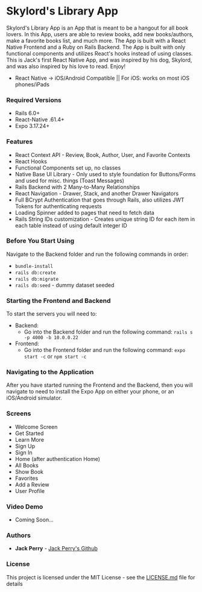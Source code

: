 
# Skylord's Library App
 
Skylord's Library App is an App that is meant to be a hangout for all book lovers. In this App, users are able to review books, add new books/authors, make a favorite books list, and much more. The App is built with a React Native Frontend and a Ruby on Rails Backend. The App is built with only functional components and utilizes React's hooks instead of using classes. This is Jack's first React Native App, and was inspired by his dog, Skylord, and was also inspired by his love to read. Enjoy! 
- React Native -> iOS/Android Compatible || For iOS: works on most iOS phones/iPads

### Required Versions

- Rails 6.0+
- React-Native .61.4+
- Expo 3.17.24+

### Features
- React Context API - Review, Book, Author, User, and Favorite Contexts
- React Hooks
- Functional Components set up, no classes
- Native Base UI Library - Only used to style foundation for Buttons/Forms and used for misc. things (Toast Messages)
- Rails Backend with 2 Many-to-Many Relationships
- React Navigation - Drawer, Stack, and another Drawer Navigators
- Full BCrypt Authentication that goes through Rails, also utilizes JWT Tokens for authenticating requests
- Loading Spinner added to pages that need to fetch data
- Rails String IDs customization - Creates unique string ID for each item in each table instead of using default integer ID

### Before You Start Using

Navigate to the Backend folder and run the following commands in order:<br />
- `bundle-install`
- `rails db:create`
- `rails db:migrate`
- `rails db:seed` - dummy dataset seeded

### Starting the Frontend and Backend

To start the servers you will need to:<br />
- Backend:
    - Go into the Backend folder and run the following command: `rails s -p 4000 -b 10.0.0.22`<br />
- Frontend:
    - Go into the Frontend folder and run the following command: `expo start -c` or `npm start -c`

### Navigating to the Application

After you have started running the Frontend and the Backend, then you will navigate to need to install  the Expo App on either your phone, or an iOS/Android simulator.

### Screens

- Welcome Screen
- Get Started
- Learn More
- Sign Up
- Sign In
- Home (after authentication Home)
- All Books
- Show Book
- Favorites
- Add a Review
- User Profile

### Video Demo
- Coming Soon...

### Authors

* **Jack Perry**  - [Jack Perry's Github](https://github.com/japerry911)

### License

This project is licensed under the MIT License - see the [LICENSE.md](LICENSE.md) file for details

